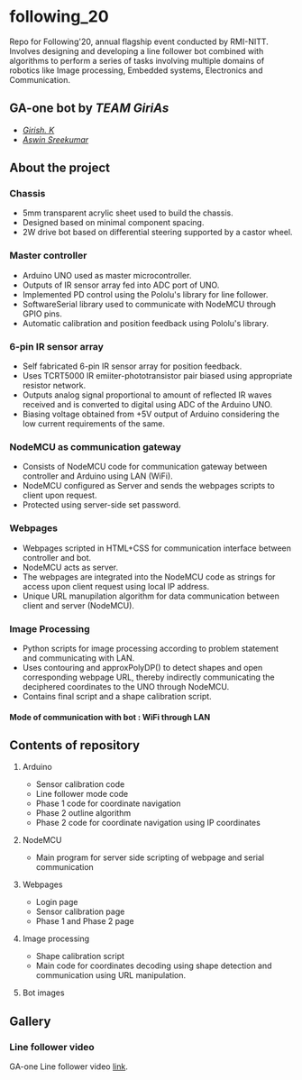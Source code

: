 # following_20
Repo for Following'20, annual flagship event conducted by RMI-NITT. Involves designing and developing a line follower bot combined with algorithms to perform a series of tasks involving multiple domains of robotics like Image processing, Embedded systems, Electronics and Communication.

## GA-one bot by *TEAM GiriAs*

- [*Girish. K*](https://github.com/girish-2001)
- [*Aswin Sreekumar*](https://github.com/aswin-sreekumar)

## About the project
### Chassis
- 5mm transparent acrylic sheet used to build the chassis.
- Designed based on minimal component spacing.
- 2W drive bot based on differential steering supported by a castor wheel.

### Master controller
- Arduino UNO used as master microcontroller.
- Outputs of IR sensor array fed into ADC port of UNO.
- Implemented PD control using the Pololu's library for line follower.
- SoftwareSerial library used to communicate with NodeMCU through GPIO pins.
- Automatic calibration and position feedback using Pololu's library.
 
### 6-pin IR sensor array
- Self fabricated 6-pin IR sensor array for position feedback.
- Uses TCRT5000 IR emiiter-phototransistor pair biased using appropriate resistor network.
- Outputs analog signal proportional to amount of reflected IR waves received and is converted to digital using ADC of the Arduino UNO.
- Biasing voltage obtained from +5V output of Arduino considering the low current requirements of the same.
  
### NodeMCU as communication gateway
   - Consists of NodeMCU code for communication gateway between controller and Arduino using LAN (WiFi).
   - NodeMCU configured as Server and sends the webpages scripts to client upon request.
   - Protected using server-side set password.

### Webpages
   - Webpages scripted in HTML+CSS for communication interface between controller and bot.
   - NodeMCU acts as server.
   - The webpages are integrated into the NodeMCU code as strings for access upon client request using local IP address.
   - Unique URL manupilation algorithm for data communication between client and server (NodeMCU).

### Image Processing
   - Python scripts for image processing according to problem statement and communicating with LAN.
   - Uses contouring and approxPolyDP() to detect shapes and open corresponding webpage URL, thereby indirectly communicating the deciphered coordinates to the UNO through NodeMCU. 
   - Contains final script and a shape calibration script.
   
#### Mode of communication with bot : WiFi through LAN

## Contents of repository
1. Arduino
    - Sensor calibration code
    - Line follower mode code
    - Phase 1 code for coordinate navigation
    - Phase 2 outline algorithm
    - Phase 2 code for coordinate navigation using IP coordinates

2. NodeMCU
    - Main program for server side scripting of webpage and serial communication

3. Webpages
    - Login page
    - Sensor calibration page
    - Phase 1 and Phase 2 page

4. Image processing
    - Shape calibration script
    - Main code for coordinates decoding using shape detection and communication using URL manipulation. 

5. Bot images

## Gallery
### Line follower video
   GA-one Line follower video [link](https://drive.google.com/file/d/158Cxl4eY8iHhrx6XS4xw1NNQDg3edp1A/view?usp=sharing/).
